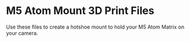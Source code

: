 # M5 Atom Mount 3D Print Files

Use these files to create a hotshoe mount to hold your M5 Atom Matrix on your camera.